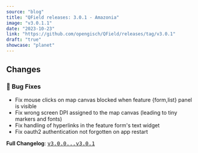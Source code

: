 ```yaml
---
source: "blog"
title: "QField releases: 3.0.1 - Amazonia"
image: "v3.0.1.1"
date: "2023-10-23"
link: "https://github.com/opengisch/QField/releases/tag/v3.0.1"
draft: "true"
showcase: "planet"
---
```


<h2>Changes</h2>
<h3>🐛 Bug Fixes</h3>
<ul>
<li>Fix mouse clicks on map canvas blocked when feature {form,list} panel is visible</li>
<li>Fix wrong screen DPI assigned to the map canvas (leading to tiny markers and fonts)</li>
<li>Fix handling of hyperlinks in the feature form's text widget</li>
<li>Fix oauth2 authentication not forgotten on app restart</li>
</ul>
<p><strong>Full Changelog</strong>: <a class="commit-link" href="https://github.com/opengisch/QField/compare/v3.0.0...v3.0.1"><tt>v3.0.0...v3.0.1</tt></a></p>
